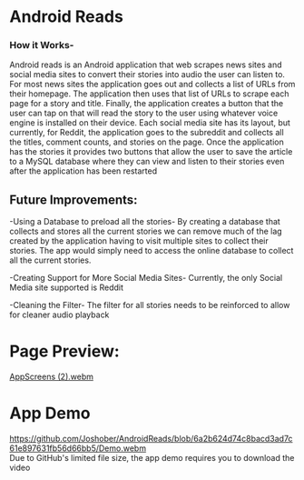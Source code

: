 #  Android Reads
### How it Works-
Android reads is an Android application that web scrapes news sites and social media sites to convert their stories into audio the user can listen to.
For most news sites the application goes out and collects a list of URLs from their homepage. The application then uses that list of URLs to scrape each page for a story and title. Finally, the application creates a button that the user can tap on that will read the story to the user using whatever voice engine is installed on their device. Each social media site has its layout, but currently, for Reddit, the application goes to the subreddit and collects all the titles, comment counts, and stories on the page.
Once the application has the stories it provides two buttons that allow the user to save the article to a MySQL database where they can view and listen to their stories even after the application has been restarted
## Future Improvements:
-Using a Database to preload all the stories- By creating a database that collects and stores all the current stories we can remove much of the lag created by the application having to visit multiple sites to collect their stories. The app would simply need to access the online database to collect all the current stories.  
  
-Creating Support for More Social Media Sites- Currently, the only Social Media site supported is Reddit  
  
-Cleaning the Filter- The filter for all stories needs to be reinforced to allow for cleaner audio playback  
  
# Page Preview:
[AppScreens (2).webm](https://user-images.githubusercontent.com/110935796/236846366-4d0b3166-4807-496f-b4fb-0757cc9fb75b.webm)
# App Demo
https://github.com/Joshober/AndroidReads/blob/6a2b624d74c8bacd3ad7c61e897631fb56d66bb5/Demo.webm  
Due to GitHub's limited file size, the app demo requires you to download the video 
